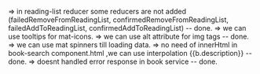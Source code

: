 => in reading-list reducer some reducers are not added (failedRemoveFromReadingList, confirmedRemoveFromReadingList, failedAddToReadingList, confirmedAddToReadingList) -- done.
=> we can use tooltips for mat-icons.
=> we can use alt attribute for img tags -- done.
=> we can use mat spinners till loading data.
=> no need of innerHtml in book-search component.html ,we can use interpolation {{b.description}} -- done.
=> doesnt handled error response in book service -- done.